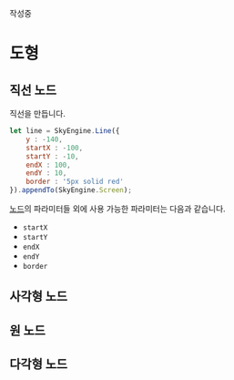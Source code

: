 작성중

# 도형

## 직선 노드
직선을 만듭니다.

```javascript
let line = SkyEngine.Line({
	y : -140,
	startX : -100,
	startY : -10,
	endX : 100,
	endY : 10,
	border : '5px solid red'
}).appendTo(SkyEngine.Screen);
```

[노드](../Node.md)의 파라미터들 외에 사용 가능한 파라미터는 다음과 같습니다.
- `startX`
- `startY`
- `endX`
- `endY`
- `border`

## 사각형 노드

## 원 노드

## 다각형 노드

